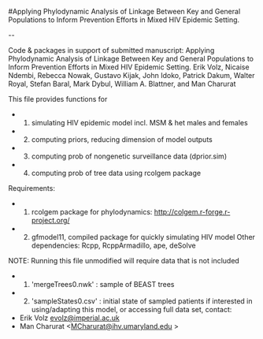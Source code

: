 #Applying Phylodynamic Analysis of Linkage Between Key and General Populations to Inform Prevention Efforts in Mixed HIV Epidemic Setting.

--

Code & packages in support of submitted manuscript: 
Applying Phylodynamic Analysis of Linkage Between Key and General Populations to Inform Prevention Efforts in Mixed HIV Epidemic Setting.
Erik Volz, Nicaise Ndembi, Rebecca Nowak, Gustavo Kijak, John Idoko, Patrick Dakum, Walter Royal, Stefan Baral, Mark Dybul, William A. Blattner, and Man Charurat

This file provides functions for 
* 1. simulating HIV epidemic model incl. MSM & het males and females
* 2. computing priors, reducing dimension of model outputs
* 3. computing prob of nongenetic surveillance data (dprior.sim) 
* 4. computing prob of tree data using rcolgem package

Requirements:
* 1. rcolgem package for phylodynamics: http://colgem.r-forge.r-project.org/
* 2. gfmodel11, compiled package for quickly simulating HIV model
Other dependencies: Rcpp, RcppArmadillo, ape, deSolve

NOTE: Running this file unmodified will require data that is not included 
* 1.  'mergeTrees0.nwk' : sample of BEAST trees
* 2.  'sampleStates0.csv' : initial state of sampled patients
if interested in using/adapting this model, or accessing full data set, contact: 
* Erik Volz <evolz@imperial.ac.uk>
* Man Charurat <MCharurat@ihv.umaryland.edu >

